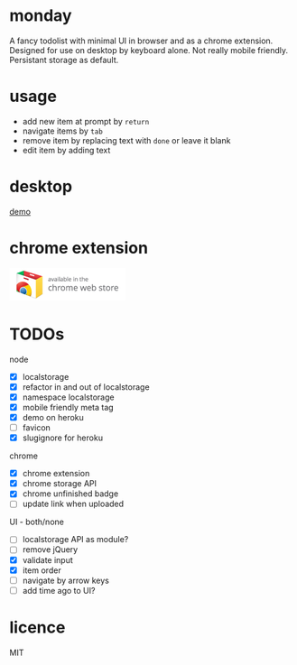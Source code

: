 # monday
A fancy todolist with minimal UI in browser and as a chrome extension. Designed for use on desktop by keyboard alone. Not really mobile friendly. Persistant storage as default.

# usage
- add new item at prompt by `return`
- navigate items by `tab`
- remove item by replacing text with `done` or leave it blank
- edit item by adding text

# desktop
[demo](https://m0nday.herokuapp.com)

# chrome extension
[![Chrome Webstore](chrome_badge.png?raw=true)](https://google.com)

# TODOs
node
- [x] localstorage
- [x] refactor in and out of localstorage
- [x] namespace localstorage
- [x] mobile friendly meta tag
- [x] demo on heroku
- [ ] favicon
- [x] slugignore for heroku

chrome
- [x] chrome extension
- [x] chrome storage API
- [x] chrome unfinished badge
- [ ] update link when uploaded

UI - both/none
- [ ] localstorage API as module?
- [ ] remove jQuery
- [x] validate input
- [x] item order
- [ ] navigate by arrow keys
- [ ] add time ago to UI?

# licence
MIT
